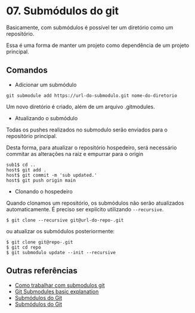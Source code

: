# 07. Submódulos do git

Basicamente, com submódulos é possível ter um diretório como um repositório.

Essa é uma forma de manter um projeto como dependência de um projeto principal.

## Comandos

- Adicionar um submódulo

```
git submodule add https://url-do-submodulo.git nome-do-diretorio
```

Um novo diretório é criado, além de um arquivo .gitmodules. 

- Atualizando o submódulo

Todas os pushes realizados no submodulo serão enviados para o repositório principal. 

Desta forma, para atualizar o repositório hospedeiro, será necessário commitar as alterações na raiz e empurrar para o origin

```
sub1$ cd ..
host$ git add .
host$ git commit -m 'sub updated.'
host$ git push origin main
```

- Clonando o hospedeiro

Quando clonamos um repositório, os submódulos não serão atualizados automaticamente. É preciso ser explícito utilizando `--recursive`.

```
$ git clone --recursive git@url-do-repo-.git
```

ou atualizar os submódulos posteriormente:

```
$ git clone git@repo-.git
$ git cd repo
$ git submodulo update --init --recursive
```
## Outras referências

- [Como trabalhar com submodulos git](https://www.tabnews.com.br/wrasilva/como-trabalhar-com-submodulos-git)
- [Git Submodules basic explanation](https://gist.github.com/gitaarik/8735255)
- [Submódulos do Git](https://www.atlassian.com/br/git/tutorials/git-submodule)
- [Submódulos do Git](https://lente.dev/posts/submodulos-git/)
  